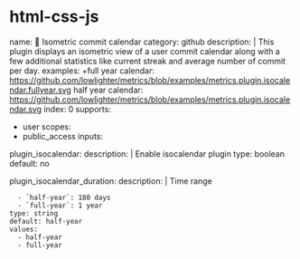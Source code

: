 ﻿# html-css-js
name: 📅 Isometric commit calendar
category: github
description: |
  This plugin displays an isometric view of a user commit calendar along with a few additional statistics like current streak and average number of commit per day.
examples:
  +full year calendar: https://github.com/lowlighter/metrics/blob/examples/metrics.plugin.isocalendar.fullyear.svg
  half year calendar: https://github.com/lowlighter/metrics/blob/examples/metrics.plugin.isocalendar.svg
index: 0
supports:
  - user
scopes:
  - public_access
inputs:

  plugin_isocalendar:
    description: |
      Enable isocalendar plugin
    type: boolean
    default: no

  plugin_isocalendar_duration:
    description: |
      Time range

      - `half-year`: 180 days
      - `full-year`: 1 year
    type: string
    default: half-year
    values:
      - half-year
      - full-year
